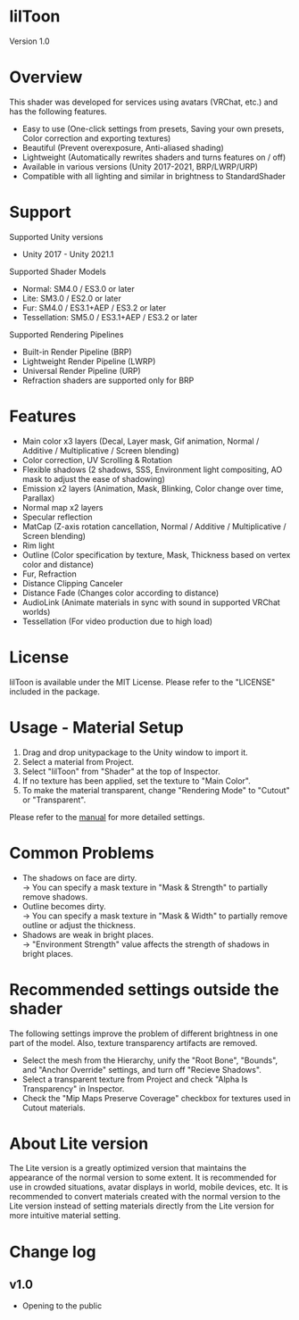 # lilToon
Version 1.0

# Overview
This shader was developed for services using avatars (VRChat, etc.) and has the following features.
- Easy to use (One-click settings from presets, Saving your own presets, Color correction and exporting textures)
- Beautiful (Prevent overexposure, Anti-aliased shading)
- Lightweight (Automatically rewrites shaders and turns features on / off)
- Available in various versions (Unity 2017-2021, BRP/LWRP/URP)
- Compatible with all lighting and similar in brightness to StandardShader

# Support
Supported Unity versions
- Unity 2017 - Unity 2021.1

Supported Shader Models
- Normal: SM4.0 / ES3.0 or later
- Lite: SM3.0 / ES2.0 or later
- Fur: SM4.0 / ES3.1+AEP / ES3.2 or later
- Tessellation: SM5.0 / ES3.1+AEP / ES3.2 or later

Supported Rendering Pipelines
- Built-in Render Pipeline (BRP)
- Lightweight Render Pipeline (LWRP)
- Universal Render Pipeline (URP)
- Refraction shaders are supported only for BRP

# Features
- Main color x3 layers (Decal, Layer mask, Gif animation, Normal / Additive / Multiplicative / Screen blending)
- Color correction, UV Scrolling & Rotation
- Flexible shadows (2 shadows, SSS, Environment light compositing, AO mask to adjust the ease of shadowing)
- Emission x2 layers (Animation, Mask, Blinking, Color change over time, Parallax)
- Normal map x2 layers
- Specular reflection
- MatCap (Z-axis rotation cancellation, Normal / Additive / Multiplicative / Screen blending)
- Rim light
- Outline (Color specification by texture, Mask, Thickness based on vertex color and distance)
- Fur, Refraction
- Distance Clipping Canceler
- Distance Fade (Changes color according to distance)
- AudioLink (Animate materials in sync with sound in supported VRChat worlds)
- Tessellation (For video production due to high load)

# License
lilToon is available under the MIT License. Please refer to the "LICENSE" included in the package.

# Usage - Material Setup
1. Drag and drop unitypackage to the Unity window to import it.
2. Select a material from Project.
3. Select "lilToon" from "Shader" at the top of Inspector.
4. If no texture has been applied, set the texture to "Main Color".
5. To make the material transparent, change "Rendering Mode" to "Cutout" or "Transparent".

Please refer to the [manual](https://github.com/lilxyzw/lilToon/blob/master/Assets/lilToon/MANUAL_JP.md) for more detailed settings.

# Common Problems
- The shadows on face are dirty.  
  → You can specify a mask texture in "Mask & Strength" to partially remove shadows.
- Outline becomes dirty.  
  → You can specify a mask texture in "Mask & Width" to partially remove outline or adjust the thickness.
- Shadows are weak in bright places.  
  → "Environment Strength" value affects the strength of shadows in bright places.

# Recommended settings outside the shader
The following settings improve the problem of different brightness in one part of the model. Also, texture transparency artifacts are removed.
- Select the mesh from the Hierarchy, unify the "Root Bone", "Bounds", and "Anchor Override" settings, and turn off "Recieve Shadows".
- Select a transparent texture from Project and check "Alpha Is Transparency" in Inspector.
- Check the "Mip Maps Preserve Coverage" checkbox for textures used in Cutout materials.

# About Lite version
The Lite version is a greatly optimized version that maintains the appearance of the normal version to some extent. It is recommended for use in crowded situations, avatar displays in world, mobile devices, etc. It is recommended to convert materials created with the normal version to the Lite version instead of setting materials directly from the Lite version for more intuitive material setting.

# Change log
## v1.0
- Opening to the public